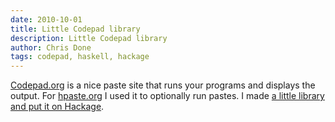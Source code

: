 ```yaml
---
date: 2010-10-01
title: Little Codepad library
description: Little Codepad library
author: Chris Done
tags: codepad, haskell, hackage
---
```


[Codepad.org](http://codepad.org/) is a nice paste site that runs
your programs and displays the output. For
[hpaste.org](http://hpaste.org/) I used it to optionally run
pastes. I made
[a little library and put it on Hackage](http://hackage.haskell.org/package/codepad).
